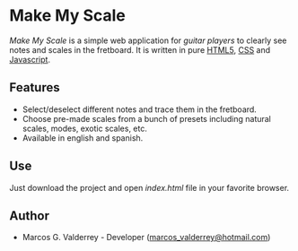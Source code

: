 # Make My Scale

*Make My Scale* is a simple web application for *guitar players* to clearly see notes and scales in the fretboard. It is written in pure [HTML5](https://es.wikipedia.org/wiki/HTML5), [CSS](https://en.wikipedia.org/wiki/Cascading_Style_Sheets) and [Javascript](https://en.wikipedia.org/wiki/JavaScript).

## Features

- Select/deselect different notes and trace them in the fretboard.
- Choose pre-made scales from a bunch of presets including natural scales, modes, exotic scales, etc.
- Available in english and spanish.

## Use
Just download the project and open *index.html* file in your favorite browser.

## Author

- Marcos G. Valderrey - Developer (marcos_valderrey@hotmail.com)
